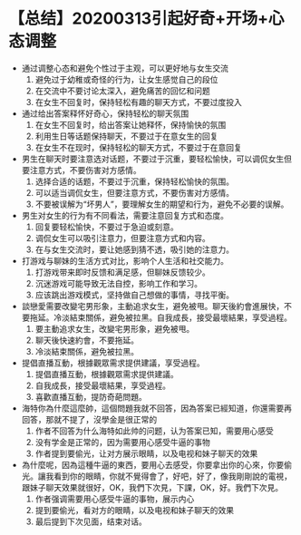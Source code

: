 # 【总结】20200313引起好奇+开场+心态调整

-   通过调整心态和避免个性过于主观，可以更好地与女生交流
    1.  避免过于幼稚或奇怪的行为，让女生感觉自己的段位
    2.  在交流中不要讨论太深入，避免痛苦的回忆和问题
    3.  在女生不回复时，保持轻松有趣的聊天方式，不要过度投入
-   通过给出答案释怀好奇心，保持轻松的聊天氛围
    1.  在女生不回复时，给出答案让她释怀，保持愉快的氛围
    2.  利用生日等话题保持聊天，不要过于在意女生的回复
    3.  在女生不在现时，保持轻松的聊天方式，不要过于在意回复
-   男生在聊天时要注意选对话题，不要过于沉重，要轻松愉快，可以调侃女生但要注意方式，不要伤害对方感情。
    1.  选择合适的话题，不要过于沉重，保持轻松愉快的氛围。
    2.  可以适当调侃女生，但要注意方式，不要伤害对方感情。
    3.  不要被误解为“坏男人”，要理解女生的期望和行为，避免不必要的误解。
-   男生对女生的行为有不同看法，需要注意回复方式和态度。
    1.  回复要轻松愉快，不要过于急迫或刻意。
    2.  调侃女生可以吸引注意力，但要注意方式和内容。
    3.  在与女生交流时，要让她感到猜不透，吸引她的注意力。
-   打游戏与聊妹的生活方式对比，影响个人生活和社交能力。
    1.  打游戏带来即时反馈和满足感，但聊妹反馈较少。
    2.  沉迷游戏可能导致无法自控，影响工作和学习。
    3.  应该跳出游戏模式，坚持做自己想做的事情，寻找平衡。
-   談戀愛需要改變宅男形象，主動追求女生，避免被甩。聊天後約會進展快，不要拖延。冷淡結束關係，避免被拉黑。自我成長，接受最壞結果，享受過程。
    1.  要主動追求女生，改變宅男形象，避免被甩。
    2.  聊天後快速約會，不要拖延。
    3.  冷淡結束關係，避免被拉黑。
-   提倡直播互動，根據觀眾需求提供建議，享受過程。
    1.  提倡直播互動，根據觀眾需求提供建議。
    2.  自我成長，接受最壞結果，享受過程。
    3.  喜歡直播互動，提防奇葩問題。
-   海特你為什麼這麼帥，這個問題我就不回答，因為答案已經知道，你還需要再回答，那就不提了，沒學金是很正常的
    1.  作者不回答为什么海特如此帅的问题，认为答案已知，需要用心感受
    2.  没有学金是正常的，因为需要用心感受牛逼的事物
    3.  作者提到要偷光，让对方展示眼睛，以及电视和妹子聊天的效果
-   為什麼呢，因為這種牛逼的東西，要用心去感受，你要拿出你的心來，你要偷光。讓我看到你的眼睛，你就不覺得會了，好吧，好了，像我剛剛說的電視，跟妹子聊天效果就很好，OK，我們下次見，下課，OK，好。我們下次見。
    1.  作者强调需要用心感受牛逼的事物，展示内心
    2.  提到要偷光，看对方的眼睛，以及电视和妹子聊天的效果
    3.  最后提到下次见面，结束对话。